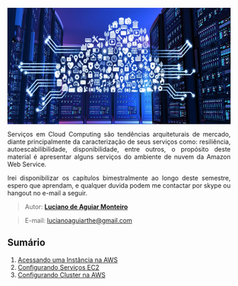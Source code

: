 
<p align="center"><img src="manuscript/images/cloud-computing.png"  width="600" height="263" align="middle"/></p>

<p align="justify">Serviços em Cloud Computing são tendências arquiteturais de mercado, diante principalmente da caracterização de seus serviços como: resiliência, autoescabilibilidade, disponibilidade, entre outros, o propósito deste material é apresentar alguns serviços do ambiente de nuvem da Amazon Web Service.</p>
<p align="justify">Irei disponibilizar os capítulos bimestralmente ao longo deste semestre, espero que aprendam, e qualquer duvida podem me contactar por skype ou hangout no e-mail a seguir.</p>

> Autor: **[Luciano de Aguiar Monteiro](https://github.com/lucianoaguiarthe)**

> E-mail: lucianoaguiarthe@gmail.com

## Sumário


1. [Acessando uma Instância na AWS](manuscript/acesso.md)
1. [Configurando Serviços EC2](manuscript/apache.md)
2. [Configurando Cluster na AWS](manuscript/squid.md)
